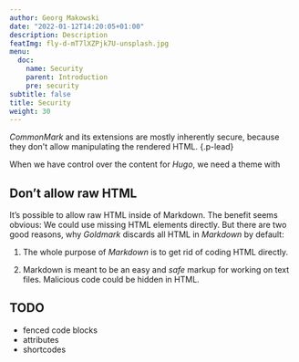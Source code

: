 ```yaml
---
author: Georg Makowski
date: "2022-01-12T14:20:05+01:00"
description: Description
featImg: fly-d-mT7lXZPjk7U-unsplash.jpg
menu:
  doc:
    name: Security
    parent: Introduction
    pre: security
subtitle: false
title: Security
weight: 30
---
```


_CommonMark_ and its extensions are mostly inherently secure, because they don't allow manipulating the rendered HTML.
{.p-lead} <!-- more -->

When we have control over the content for _Hugo_, we need a theme with 

## Don’t allow raw HTML

It’s possible to allow raw HTML inside of Markdown. The benefit seems obvious: We could use missing HTML elements directly. But there are two good reasons, why _Goldmark_ discards all HTML in _Markdown_ by default:

1. The whole purpose of _Markdown_ is to get rid of coding HTML directly.

2. Markdown is meant to be an easy and *safe* markup for working on text files.    Malicious code could be hidden in HTML.

## TODO

- fenced code blocks
- attributes
- shortcodes
